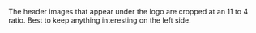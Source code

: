The header images that appear under the logo are cropped at an 11 to 4 ratio. Best to keep anything interesting on the left side.